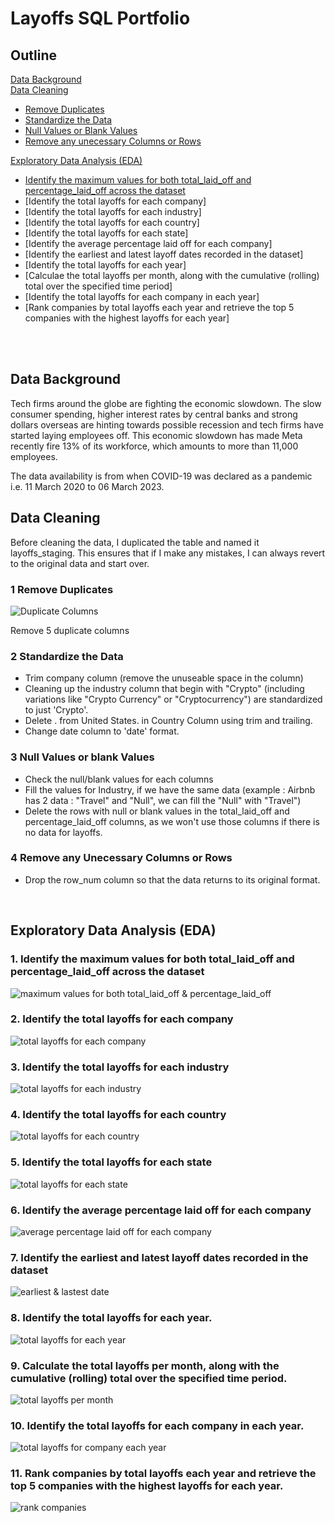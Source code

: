 # Layoffs SQL Portfolio
## Outline
[Data Background](https://github.com/vinahuang97/Portfolio/blob/main/01-sql-portfolio/README.md#data-background)</br>
[Data Cleaning](https://github.com/vinahuang97/Portfolio/blob/main/01-sql-portfolio/README.md#data-cleaning) </br>
  * [Remove Duplicates](https://github.com/vinahuang97/Portfolio/blob/main/01-sql-portfolio/README.md#1-remove-duplicates)</br>
  * [Standardize the Data](https://github.com/vinahuang97/Portfolio/blob/main/01-sql-portfolio/README.md#2-standardize-the-data)</br>
  * [Null Values or Blank Values](https://github.com/vinahuang97/Portfolio/blob/main/01-sql-portfolio/README.md#3-null-values-or-blank-values)</br>
  * [Remove any unecessary Columns or Rows](https://github.com/vinahuang97/Portfolio/blob/main/01-sql-portfolio/README.md#4-remove-any-columns-or-rows)</br>
 
[Exploratory Data Analysis (EDA)](ttps://github.com/vinahuang97/Portfolio/blob/main/01-sql-portfolio/README.md#exploratory-data-analysis-eda) </br>
 * [Identify the maximum values for both total_laid_off and percentage_laid_off across the dataset](https://github.com/vinahuang97/Portfolio/blob/main/01-sql-portfolio/README.md#identify-the-maximum-values-for-both-total_laid_off-and-percentage_laid_off-across-the-dataset)</br>
 * [Identify the total layoffs for each company]</br>
 * [Identify the total layoffs for each industry]</br>
 * [Identify the total layoffs for each country]</br>
 * [Identify the total layoffs for each state]</br>
 * [Identify the average percentage laid off for each company]</br>
 * [Identify the earliest and latest layoff dates recorded in the dataset]</br>
 * [Identify the total layoffs for each year]</br>
 * [Calculae the total layoffs per month, along with the cumulative (rolling) total over the specified time period]</br>
 * [Identify the total layoffs for each company in each year]</br>
 * [Rank companies by total layoffs each year and retrieve the top 5 companies with the highest layoffs for each year]</br>

</br>
</br>

## Data Background
Tech firms around the globe are fighting the economic slowdown. The slow consumer spending, higher interest rates by central banks and strong dollars overseas are hinting towards possible recession and tech firms have started laying employees off. This economic slowdown has made Meta recently fire 13% of its workforce, which amounts to more than 11,000 employees.</br>

The data availability is from when COVID-19 was declared as a pandemic i.e. 11 March 2020 to 06 March 2023.

## Data Cleaning
Before cleaning the data, I duplicated the table and named it layoffs_staging. This ensures that if I make any mistakes, I can always revert to the original data and start over.

### 1 Remove Duplicates
  
![Duplicate Columns](https://github.com/vinahuang97/Portfolio/blob/main/01-sql-portfolio/pict/duplicate%20columns.png)

Remove 5 duplicate columns

### 2 Standardize the Data

- Trim company column (remove the unuseable space in the column)</br>
- Cleaning up the industry column that begin with "Crypto" (including variations like "Crypto Currency" or "Cryptocurrency") are standardized to just 'Crypto'.</br>
- Delete . from United States. in Country Column using trim and trailing.</br>
- Change date column to 'date' format.</br>

### 3 Null Values or blank Values
- Check the null/blank values for each columns</br>
- Fill the values for Industry, if we have the same data (example : Airbnb has 2 data : "Travel" and "Null", we can fill the "Null" with "Travel")</br>
- Delete the rows with null or blank values in the total_laid_off and percentage_laid_off columns, as we won't use those columns if there is no data for layoffs.</br>

### 4 Remove any Unecessary Columns or Rows
- Drop the row_num column so that the data returns to its original format.</br>
</br>

## Exploratory Data Analysis (EDA)
### 1. Identify the maximum values for both total_laid_off and percentage_laid_off across the dataset

![maximum values for both total_laid_off & percentage_laid_off](https://github.com/vinahuang97/Portfolio/blob/main/01-sql-portfolio/pict/max%20total%20%26%20precentage%20laid%20off.png)

### 2. Identify the total layoffs for each company

![total layoffs for each company](https://github.com/vinahuang97/Portfolio/blob/main/01-sql-portfolio/pict/sum%20of%20total%20laid%20off%20by%20company.png)

### 3. Identify the total layoffs for each industry

![total layoffs for each industry](https://github.com/vinahuang97/Portfolio/blob/main/01-sql-portfolio/pict/sum%20of%20total%20laid%20off%20by%20industry.png)

### 4. Identify the total layoffs for each country

![total layoffs for each country](https://github.com/vinahuang97/Portfolio/blob/main/01-sql-portfolio/pict/sum%20of%20total%20laid%20off%20by%20country.png)

### 5. Identify the total layoffs for each state

![total layoffs for each state](https://github.com/vinahuang97/Portfolio/blob/main/01-sql-portfolio/pict/sum%20of%20total%20laid%20off%20by%20state.png)

### 6. Identify the average percentage laid off for each company

![average percentage laid off for each company](https://github.com/vinahuang97/Portfolio/blob/main/01-sql-portfolio/pict/avg%20percentage%20by%20company.png)

### 7. Identify the earliest and latest layoff dates recorded in the dataset

![earliest & lastest date](https://github.com/vinahuang97/Portfolio/blob/main/01-sql-portfolio/pict/earliest%20and%20lastest%20date.png)

### 8. Identify the total layoffs for each year.

![total layoffs for each year](https://github.com/vinahuang97/Portfolio/blob/main/01-sql-portfolio/pict/total%20laid%20off%20each%20year.png)
 
### 9. Calculate the total layoffs per month, along with the cumulative (rolling) total over the specified time period.

![total layoffs per month](https://github.com/vinahuang97/Portfolio/blob/main/01-sql-portfolio/pict/monthly%20total%20laid%20off.png)
 
### 10. Identify the total layoffs for each company in each year.

![total layoffs for company each year](https://github.com/vinahuang97/Portfolio/blob/main/01-sql-portfolio/pict/total%20laid%20off%20for%20company%20each%20year.png)
 
### 11. Rank companies by total layoffs each year and retrieve the top 5 companies with the highest layoffs for each year.

![rank companies](https://github.com/vinahuang97/Portfolio/blob/main/01-sql-portfolio/pict/Rank%20company.png)




